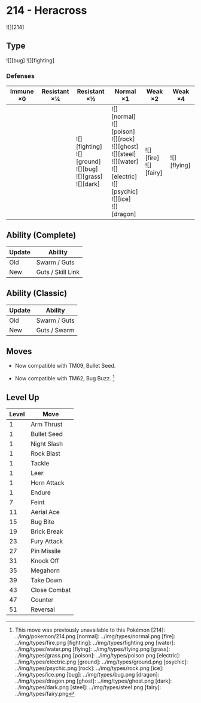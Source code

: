 # 214 - Heracross
![][214]

## Type

![][bug]  ![][fighting]

### Defenses

Immune ×0 | Resistant ×¼ | Resistant ×½                                                                | Normal ×1                                                                                                                                                  | Weak ×2                      | Weak ×4         | 
---       | ---          | ---                                                                         | ---                                                                                                                                                        | ---                          | ---             | 
          |              | ![][fighting]<br> ![][ground]<br> ![][bug]<br> ![][grass]<br> ![][dark]<br> | ![][normal]<br> ![][poison]<br> ![][rock]<br> ![][ghost]<br> ![][steel]<br> ![][water]<br> ![][electric]<br> ![][psychic]<br> ![][ice]<br> ![][dragon]<br> | ![][fire]<br> ![][fairy]<br> | ![][flying]<br> | 

## Ability (Complete)

Update | Ability           | 
---    | ---               | 
Old    | Swarm / Guts      | 
New    | Guts / Skill Link | 

## Ability (Classic)

Update | Ability      | 
---    | ---          | 
Old    | Swarm / Guts | 
New    | Guts / Swarm | 

## Moves

 - Now compatible with TM09, Bullet Seed.

 - Now compatible with TM62, Bug Buzz. [^1]

## Level Up

Level | Move         | 
---   | ---          | 
1     | Arm Thrust   | 
1     | Bullet Seed  | 
1     | Night Slash  | 
1     | Rock Blast   | 
1     | Tackle       | 
1     | Leer         | 
1     | Horn Attack  | 
1     | Endure       | 
7     | Feint        | 
11    | Aerial Ace   | 
15    | Bug Bite     | 
19    | Brick Break  | 
23    | Fury Attack  | 
27    | Pin Missile  | 
31    | Knock Off    | 
35    | Megahorn     | 
39    | Take Down    | 
43    | Close Combat | 
47    | Counter      | 
51    | Reversal     | 

[^1]: This move was previously unavailable to this Pokémon
[214]: ../img/pokemon/214.png
[normal]: ../img/types/normal.png
[fire]: ../img/types/fire.png
[fighting]: ../img/types/fighting.png
[water]: ../img/types/water.png
[flying]: ../img/types/flying.png
[grass]: ../img/types/grass.png
[poison]: ../img/types/poison.png
[electric]: ../img/types/electric.png
[ground]: ../img/types/ground.png
[psychic]: ../img/types/psychic.png
[rock]: ../img/types/rock.png
[ice]: ../img/types/ice.png
[bug]: ../img/types/bug.png
[dragon]: ../img/types/dragon.png
[ghost]: ../img/types/ghost.png
[dark]: ../img/types/dark.png
[steel]: ../img/types/steel.png
[fairy]: ../img/types/fairy.png
